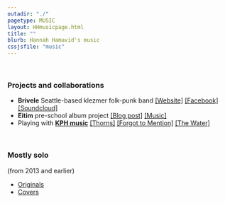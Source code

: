 ```yaml
---
outadir: "./"
pagetype: MUSIC
layout: HHmusicpage.html
title: ""
blurb: Hannah Hamavid's music
cssjsfile: "music"
---
```

</nav>
</header>

<!-- Main content -->
<div class='container' id='sections'>
<br>
<h3>Projects and collaborations</h3>
<div>
<ul>
<li><b>Brivele</b> Seattle-based klezmer folk-punk band <a href='https://www.brivele.com/'>[Website]</a> <a href='https://www.facebook.com/brivele'>[Facebook]</a> <a href='https://www.soundcloud.com/brivele'>[Soundcloud]</a></li>
<li><b>Eitim</b> pre-school album project <a href='https://eitimclass.wordpress.com/2017/06/20/ow-eitim-become-song-writers/'>[Blog post]</a> <a href='https://owtunes.bandcamp.com/'>[Music]</a></li>
<li>Playing with <b><a href='https://www.patreon.com/kph'>KPH music</a></b> <a href='https://www.patreon.com/posts/free-post-thorns-9378025'>[Thorns]</a> <a href='https://www.patreon.com/posts/forgot-to-video-7385468'>[Forgot to Mention]</a> <a href='https://www.patreon.com/posts/water-cover-by-6891317'>[The Water]</a></li>
</ul>
</div>
<br>
<h3>Mostly solo</h3>
<span>(from 2013 and earlier)</span>
<div>
<ul>
<li><a href='http://soundcloud.com/hamavid'>Originals</a></li>
<li><a href='http://soundcloud.com/coverspace'>Covers</a></li>
</ul>
</div>


</div>